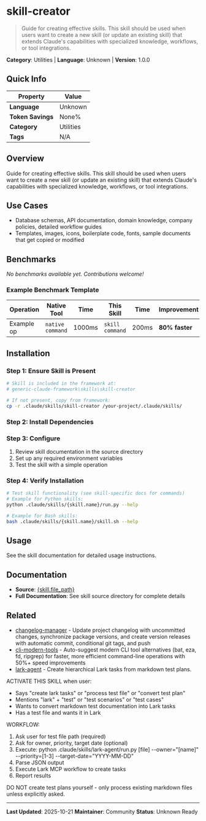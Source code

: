 # skill-creator

> Guide for creating effective skills. This skill should be used when users want to create a new skill (or update an existing skill) that extends Claude's capabilities with specialized knowledge, workflows, or tool integrations.

**Category**: Utilities | **Language**: Unknown | **Version**: 1.0.0

## Quick Info

| Property | Value |
|----------|-------|
| **Language** | Unknown |
| **Token Savings** | None% |
| **Category** | Utilities |
| **Tags** | N/A |

## Overview

Guide for creating effective skills. This skill should be used when users want to create a new skill (or update an existing skill) that extends Claude's capabilities with specialized knowledge, workflows, or tool integrations.

## Use Cases

- Database schemas, API documentation, domain knowledge, company policies, detailed workflow guides
- Templates, images, icons, boilerplate code, fonts, sample documents that get copied or modified


## Benchmarks


*No benchmarks available yet. Contributions welcome!*

### Example Benchmark Template

| Operation | Native Tool | Time | This Skill | Time | Improvement |
|-----------|-------------|------|------------|------|-------------|
| Example op | `native command` | 1000ms | `skill command` | 200ms | **80% faster** |


## Installation

### Step 1: Ensure Skill is Present

```bash
# Skill is included in the framework at:
# generic-claude-framework\skills\skill-creator

# If not present, copy from framework:
cp -r .claude/skills/skill-creator /your-project/.claude/skills/
```

### Step 2: Install Dependencies


### Step 3: Configure

1. Review skill documentation in the source directory
2. Set up any required environment variables
3. Test the skill with a simple operation

### Step 4: Verify Installation

```bash
# Test skill functionality (see skill-specific docs for commands)
# Example for Python skills:
python .claude/skills/{skill.name}/run.py --help

# Example for Bash skills:
bash .claude/skills/{skill.name}/skill.sh --help
```

## Usage

See the skill documentation for detailed usage instructions.

## Documentation

- **Source**: [{skill.file_path}](../../{skill.file_path})
- **Full Documentation**: See skill source directory for complete details

## Related

- [changelog-manager](changelog-manager.md) - Update project changelog with uncommitted changes, synchronize package versions, and create version releases with automatic commit, conditional git tags, and push
- [cli-modern-tools](cli-modern-tools.md) - Auto-suggest modern CLI tool alternatives (bat, eza, fd, ripgrep) for faster, more efficient command-line operations with 50%+ speed improvements
- [lark-agent](lark-agent.md) - Create hierarchical Lark tasks from markdown test plans.

ACTIVATE THIS SKILL when user:
- Says "create lark tasks" or "process test file" or "convert test plan"
- Mentions "lark" + "test" or "test scenarios" or "test cases"
- Wants to convert markdown test documentation into Lark tasks
- Has a test file and wants it in Lark

WORKFLOW:
1. Ask user for test file path (required)
2. Ask for owner, priority, target date (optional)
3. Execute: python .claude/skills/lark-agent/run.py [file] --owner="[name]" --priority=[1-3] --target-date="YYYY-MM-DD"
4. Parse JSON output
5. Execute Lark MCP workflow to create tasks
6. Report results

DO NOT create test plans yourself - only process existing markdown files unless explicitly asked.



---

**Last Updated**: 2025-10-21
**Maintainer**: Community
**Status**: Unknown Ready
